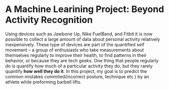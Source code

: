 # A Machine Learining Project: Beyond Activity Recognition

Using devices such as Jawbone Up, Nike FuelBand, and Fitbit it is now possible to collect a large amount of data about personal activity relatively inexpensively. These type of devices are part of the quantified self movement – a group of enthusiasts who take measurements about themselves regularly to improve their health, to find patterns in their behavior, or because they are tech geeks. One thing that people regularly do is quantify how much of a particular activity they do, but they rarely quantify **how well they do it**. In this project, my goal is to predict the common mistakes commited(incorrect posture, technique etc.) by an athlete while preforming barbell lifts. 
